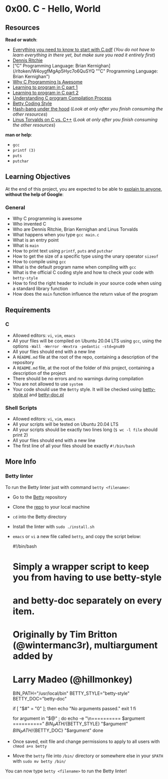 0x00. C - Hello, World
======================

Resources
---------

**Read or watch**:

*   [Everything you need to know to start with C.pdf](/rltoken/P01aLj9BDfDUOv-y9x82Yw "Everything you need to know to start with C.pdf") (_You do not have to learn everything in there yet, but make sure you read it entirely first_)
*   [Dennis Ritchie](/rltoken/YWFrRob_-Yo-_NQikMLI-g "Dennis Ritchie")
*   [“C” Programming Language: Brian Kernighan](/rltoken/W4oygfMgAp5Hyc7o6QuSYQ ""C" Programming Language: Brian Kernighan")
*   [Why C Programming Is Awesome](/rltoken/WYdE1novaWa0yt5fzGvLBw "Why C Programming Is Awesome")
*   [Learning to program in C part 1](/rltoken/aE_pZLbexuLroHA0FmjLbw "Learning to program in C part 1")
*   [Learning to program in C part 2](/rltoken/3a5y1N-0FlTaPbKRxlRLlQ "Learning to program in C part 2")
*   [Understanding C program Compilation Process](/rltoken/idYJyVfQRZ9e5aljiT5UKg "Understanding C program Compilation Process")
*   [Betty Coding Style](/rltoken/Iu2Vb1CbDPMHuDJG1iILKA "Betty Coding Style")
*   [Hash-bang under the hood](/rltoken/zwv5CHLybXN6KFmsjbu_tg "Hash-bang under the hood") (_Look at only after you finish consuming the other resources_)
*   [Linus Torvalds on C vs. C++](/rltoken/JrokM8Pk6bd9wPqQvEfSAA "Linus Torvalds on C vs. C++") (_Look at only after you finish consuming the other resources_)

**man or help**:

*   `gcc`
*   `printf (3)`
*   `puts`
*   `putchar`

Learning Objectives
-------------------

At the end of this project, you are expected to be able to [explain to anyone](/rltoken/VGWjGaWZbgcLYTwfLEBmmQ "explain to anyone"), **without the help of Google**:

### General

*   Why C programming is awesome
*   Who invented C
*   Who are Dennis Ritchie, Brian Kernighan and Linus Torvalds
*   What happens when you type `gcc main.c`
*   What is an entry point
*   What is `main`
*   How to print text using `printf`, `puts` and `putchar`
*   How to get the size of a specific type using the unary operator `sizeof`
*   How to compile using `gcc`
*   What is the default program name when compiling with `gcc`
*   What is the official C coding style and how to check your code with `betty-style`
*   How to find the right header to include in your source code when using a standard library function
*   How does the `main` function influence the return value of the program

Requirements
------------

### C

*   Allowed editors: `vi`, `vim`, `emacs`
*   All your files will be compiled on Ubuntu 20.04 LTS using `gcc`, using the options `-Wall -Werror -Wextra -pedantic -std=gnu89`
*   All your files should end with a new line
*   A `README.md` file at the root of the repo, containing a description of the repository
*   A `README.md` file, at the root of the folder of _this_ project, containing a description of the project
*   There should be no errors and no warnings during compilation
*   You are not allowed to use `system`
*   Your code should use the `Betty` style. It will be checked using [betty-style.pl](https://github.com/holbertonschool/Betty/blob/master/betty-style.pl "betty-style.pl") and [betty-doc.pl](https://github.com/holbertonschool/Betty/blob/master/betty-doc.pl "betty-doc.pl")

### Shell Scripts

*   Allowed editors: `vi`, `vim`, `emacs`
*   All your scripts will be tested on Ubuntu 20.04 LTS
*   All your scripts should be exactly two lines long (`$ wc -l file` should print 2)
*   All your files should end with a new line
*   The first line of all your files should be exactly `#!/bin/bash`

More Info
---------

### Betty linter

To run the Betty linter just with command `betty <filename>`:

*   Go to the [Betty](/rltoken/wQ4sMfsWfxvyfN67Sc11zA "Betty") repository
*   Clone the [repo](/rltoken/wQ4sMfsWfxvyfN67Sc11zA "repo") to your local machine
*   `cd` into the Betty directory
*   Install the linter with `sudo ./install.sh`
*   `emacs` or `vi` a new file called `betty`, and copy the script below:

    #!/bin/bash
    # Simply a wrapper script to keep you from having to use betty-style
    # and betty-doc separately on every item.
    # Originally by Tim Britton (@wintermanc3r), multiargument added by
    # Larry Madeo (@hillmonkey)
    
    BIN_PATH="/usr/local/bin"
    BETTY_STYLE="betty-style"
    BETTY_DOC="betty-doc"
    
    if [ "$#" = "0" ]; then
        echo "No arguments passed."
        exit 1
    fi
    
    for argument in "$@" ; do
        echo -e "\n========== $argument =========="
        ${BIN_PATH}/${BETTY_STYLE} "$argument"
        ${BIN_PATH}/${BETTY_DOC} "$argument"
    done
    

*   Once saved, exit file and change permissions to apply to all users with `chmod a+x betty`
*   Move the `betty` file into `/bin/` directory or somewhere else in your `$PATH` with `sudo mv betty /bin/`

You can now type `betty <filename>` to run the Betty linter!
